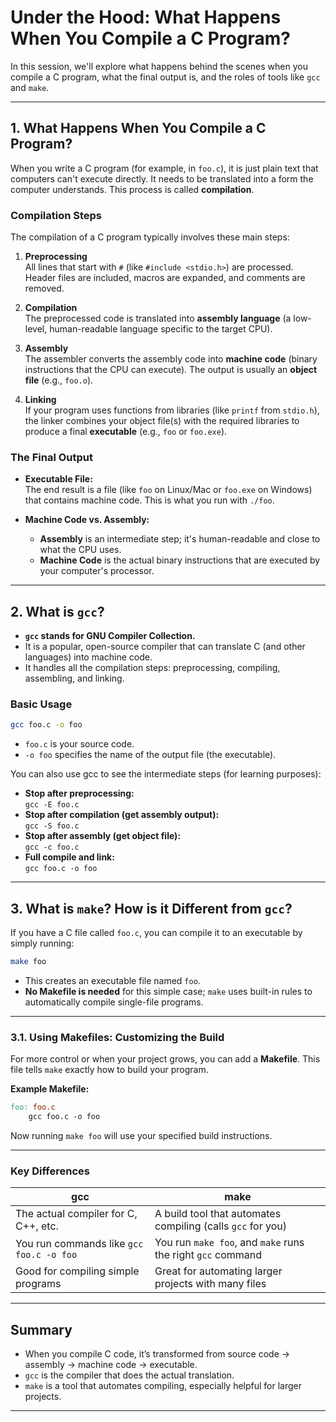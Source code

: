 # Under the Hood: What Happens When You Compile a C Program?

In this session, we'll explore what happens behind the scenes when you compile a C program, what the final output is, and the roles of tools like `gcc` and `make`.

---

## 1. What Happens When You Compile a C Program?

When you write a C program (for example, in `foo.c`), it is just plain text that computers can't execute directly. It needs to be translated into a form the computer understands. This process is called **compilation**.

### Compilation Steps

The compilation of a C program typically involves these main steps:

1. **Preprocessing**  
   All lines that start with `#` (like `#include <stdio.h>`) are processed. Header files are included, macros are expanded, and comments are removed.

2. **Compilation**  
   The preprocessed code is translated into **assembly language** (a low-level, human-readable language specific to the target CPU).

3. **Assembly**  
   The assembler converts the assembly code into **machine code** (binary instructions that the CPU can execute). The output is usually an **object file** (e.g., `foo.o`).

4. **Linking**  
   If your program uses functions from libraries (like `printf` from `stdio.h`), the linker combines your object file(s) with the required libraries to produce a final **executable** (e.g., `foo` or `foo.exe`).

### The Final Output

- **Executable File:**  
  The end result is a file (like `foo` on Linux/Mac or `foo.exe` on Windows) that contains machine code. This is what you run with `./foo`.

- **Machine Code vs. Assembly:**  
  - **Assembly** is an intermediate step; it's human-readable and close to what the CPU uses.
  - **Machine Code** is the actual binary instructions that are executed by your computer's processor.

---

## 2. What is `gcc`?

- **`gcc` stands for GNU Compiler Collection.**
- It is a popular, open-source compiler that can translate C (and other languages) into machine code.
- It handles all the compilation steps: preprocessing, compiling, assembling, and linking.

### Basic Usage

```sh
gcc foo.c -o foo
```

- `foo.c` is your source code.
- `-o foo` specifies the name of the output file (the executable).

You can also use gcc to see the intermediate steps (for learning purposes):

- **Stop after preprocessing:**  
  `gcc -E foo.c`
- **Stop after compilation (get assembly output):**  
  `gcc -S foo.c`
- **Stop after assembly (get object file):**  
  `gcc -c foo.c`
- **Full compile and link:**  
  `gcc foo.c -o foo`

---

## 3. What is `make`? How is it Different from `gcc`?

If you have a C file called `foo.c`, you can compile it to an executable by simply running:

```sh
make foo
```

- This creates an executable file named `foo`.
- **No Makefile is needed** for this simple case; `make` uses built-in rules to automatically compile single-file programs.

---

### 3.1. Using Makefiles: Customizing the Build

For more control or when your project grows, you can add a **Makefile**. This file tells `make` exactly how to build your program.

**Example Makefile:**

```makefile
foo: foo.c
	gcc foo.c -o foo
```

Now running `make foo` will use your specified build instructions.

---

### Key Differences

| gcc          | make                     |
| ------------ | ------------------------ |
| The actual compiler for C, C++, etc. | A build tool that automates compiling (calls `gcc` for you) |
| You run commands like `gcc foo.c -o foo` | You run `make foo`, and `make` runs the right `gcc` command |
| Good for compiling simple programs | Great for automating larger projects with many files |

---

## Summary

- When you compile C code, it’s transformed from source code → assembly → machine code → executable.
- `gcc` is the compiler that does the actual translation.
- `make` is a tool that automates compiling, especially helpful for larger projects.

---
